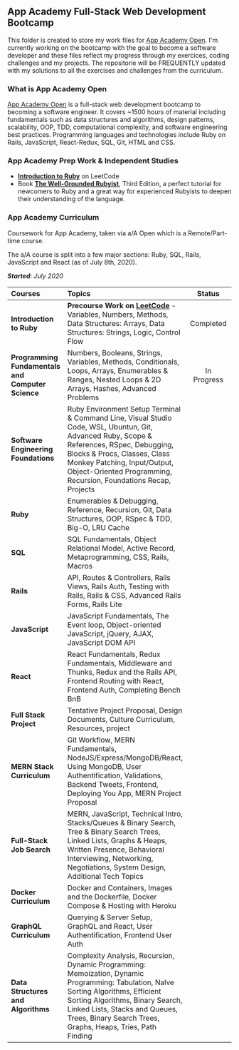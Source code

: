 ## App Academy Full-Stack Web Development Bootcamp

This folder is created to store my work files for [App Academy Open](https://open.appacademy.io/). I'm currently working on the bootcamp with the goal to become a software developer and these files reflect my progress through my exercices, coding challenges and my projects.
The repositorie will be FREQUENTLY updated with my solutions to all the exercises and challenges from the curriculum.

### What is App Academy Open

[App Academy Open](https://open.appacademy.io/) is a full-stack web development bootcamp to becoming a software engineer. It covers ~1500 hours of material including fundamentals such as data structures and algorithms, design patterns, scalability, OOP, TDD, computational complexity, and software engineering best practices. Programming languages and technologies include Ruby on Rails, JavaScript, React-Redux, SQL, Git, HTML and CSS.

### App Academy Prep Work & Independent Studies

 * **[Introduction to Ruby](https://leetcode.com/explore/learn/card/become-a-web-developer/)** on LeetCode 
 * Book **[The Well-Grounded Rubyist](https://www.amazon.fr/gp/product/1617295213/ref=ox_sc_act_title_1?smid=A1X6FK5RDHNB96&psc=1)**, Third Edition, a perfect tutorial for newcomers to Ruby and a great way for experienced Rubyists to deepen their understanding of the language.

### App Academy Curriculum

Coursework for App Academy, taken via a/A Open which is a Remote/Part-time course.

The a/A course is split into a few major sections: Ruby, SQL, Rails, JavaScript and React (as of July 8th, 2020). 

_**Started**: July 2020_

 Courses       | Topics        | Status        | Project Repo  
 :------------- |:-------------|:-------------:|:-------------:
 **Introduction to Ruby** | **Precourse Work on [LeetCode](https://leetcode.com/explore/learn/card/become-a-web-developer/)** - Variables, Numbers, Methods, Data Structures: Arrays, Data Structures: Strings, Logic, Control Flow | Completed | [Exercises]()
 **Programming Fundamentals and Computer Science** | Numbers, Booleans, Strings, Variables, Methods, Conditionals, Loops, Arrays, Enumerables & Ranges, Nested Loops & 2D Arrays, Hashes, Advanced Problems | In Progress | [Intro to Programming](https://github.com/Pixelus/App-Academy-Full-Stack-Web-Development-Bootcamp/tree/master/Programming%20Fundamentals%20and%20Computer%20Science/Intro%20To%20Programming) 
 **Software Engineering Foundations** | Ruby Environment Setup Terminal & Command Line, Visual Studio Code, WSL, Ubuntun, Git, Advanced Ruby, Scope & References, RSpec, Debugging, Blocks & Procs, Classes, Class Monkey Patching, Input/Output, Object-Oriented Programming, Recursion, Foundations Recap, Projects |       |    
 **Ruby** | Enumerables & Debugging, Reference, Recursion, Git, Data Structures, OOP, RSpec & TDD, Big-O, LRU Cache |       |     
 **SQL** | SQL Fundamentals, Object Relational Model, Active Record, Metaprogramming, CSS, Rails, Macros |       |     
 **Rails** | API, Routes & Controllers, Rails Views, Rails Auth, Testing with Rails, Rails & CSS, Advanced Rails Forms, Rails Lite |       |     
 **JavaScript** | JavaScript Fundamentals, The Event loop, Object-oriented JavaScript, jQuery, AJAX, JavaScript DOM API |       |     
 **React** | React Fundamentals, Redux Fundamentals, Middleware and Thunks, Redux and the Rails API, Frontend Routing with React, Frontend Auth, Completing Bench BnB |     |       |
 **Full Stack Project** | Tentative Project Proposal, Design Documents, Culture Curriculum, Resources, project |       |     
 **MERN Stack Curriculum** | Git Workflow, MERN Fundamentals, NodeJS/Express/MongoDB/React, Using MongoDB, User Authentification, Validations, Backend Tweets, Frontend, Deploying You App, MERN Project Proposal |       |     
 **Full-Stack Job Search** | MERN, JavaScript, Technical Intro, Stacks/Queues & Binary Search, Tree & Binary Search Trees, Linked Lists, Graphs & Heaps, Written Presence, Behavioral Interviewing, Networking, Negotiations, System Design, Additional Tech Topics |       |     
 **Docker Curriculum** | Docker and Containers, Images and the Dockerfile, Docker Compose & Hosting with Heroku |       |     
 **GraphQL Curriculum** | Querying & Server Setup, GraphQL and React, User Authentification, Frontend User Auth |       |     
 **Data Structures and Algorithms** | Complexity Analysis, Recursion, Dynamic Programming: Memoization, Dynamic Programming: Tabulation, Nalve Sorting Algorithms, Efficient Sorting Algorithms, Binary Search, Linked Lists, Stacks and Queues, Trees, Binary Search Trees, Graphs, Heaps, Tries, Path Finding |       |     
